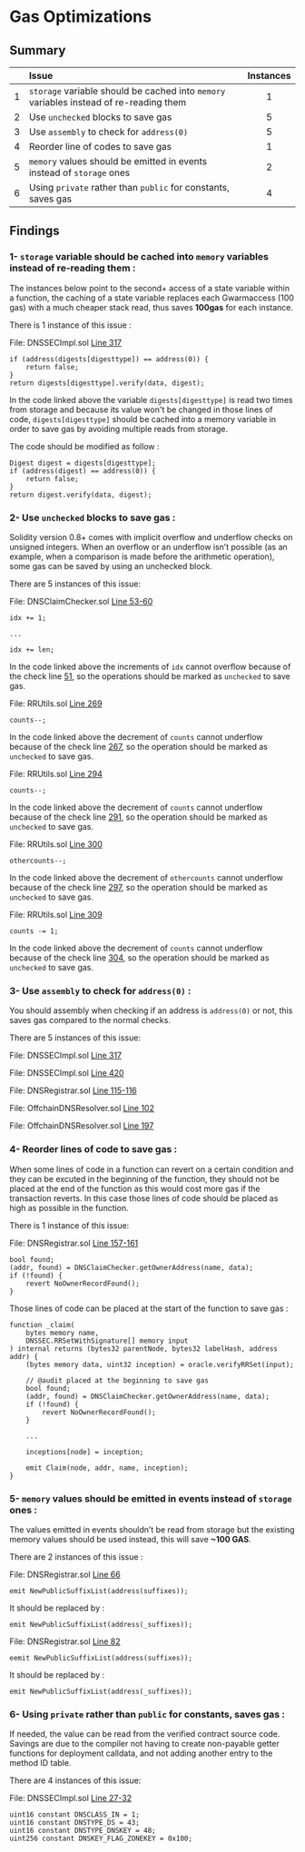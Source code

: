 # Gas Optimizations

## Summary

|               | Issue         | Instances     |
| :-------------: |:-------------|:-------------:|
| 1 | `storage` variable should be cached into `memory` variables instead of re-reading them  |  1 |
| 2 | Use `unchecked` blocks to save gas | 5 |
| 3 | Use `assembly` to check for `address(0)` | 5 |
| 4 | Reorder line of codes to save gas | 1 |
| 5 | `memory` values should be emitted in events instead of `storage` ones  | 2 |
| 6 | Using `private` rather than `public` for constants, saves gas |4|


## Findings

### 1- `storage` variable should be cached into `memory` variables instead of re-reading them :

The instances below point to the second+ access of a state variable within a function, the caching of a state variable replaces each Gwarmaccess (100 gas) with a much cheaper stack read, thus saves **100gas** for each instance.

There is 1 instance of this issue :

File: DNSSECImpl.sol [Line 317](https://github.com/code-423n4/2023-04-ens/blob/main/contracts/dnssec-oracle/DNSSECImpl.sol#L317)
```
if (address(digests[digesttype]) == address(0)) {
    return false;
}
return digests[digesttype].verify(data, digest);
```

In the code linked above the variable `digests[digesttype]` is read two times from storage and because its value won't be changed in those lines of code, `digests[digesttype]` should be cached into a memory variable in order to save gas by avoiding multiple reads from storage.

The code should be modified as follow :

```
Digest digest = digests[digesttype];
if (address(digest) == address(0)) {
    return false;
}
return digest.verify(data, digest);
```

### 2- Use `unchecked` blocks to save gas :

Solidity version 0.8+ comes with implicit overflow and underflow checks on unsigned integers. When an overflow or an underflow isn’t possible (as an example, when a comparison is made before the arithmetic operation), some gas can be saved by using an unchecked block.

There are 5 instances of this issue:

File: DNSClaimChecker.sol [Line 53-60](https://github.com/code-423n4/2023-04-ens/blob/main/contracts/dnsregistrar/DNSClaimChecker.sol#L53-L60)
```
idx += 1;

...

idx += len;
```

In the code linked above the increments of `idx` cannot overflow because of the check line [51](https://github.com/code-423n4/2023-04-ens/blob/main/contracts/dnsregistrar/DNSClaimChecker.sol#L51), so the operations should be marked as `unchecked` to save gas. 

File: RRUtils.sol [Line 269](https://github.com/code-423n4/2023-04-ens/blob/main/contracts/dnssec-oracle/RRUtils.sol#L269)
```
counts--;
```

In the code linked above the decrement of `counts` cannot underflow because of the check line [267](https://github.com/code-423n4/2023-04-ens/blob/main/contracts/dnssec-oracle/RRUtils.sol#L267), so the operation should be marked as `unchecked` to save gas. 

File: RRUtils.sol [Line 294](https://github.com/code-423n4/2023-04-ens/blob/main/contracts/dnssec-oracle/RRUtils.sol#L294)
```
counts--;
```

In the code linked above the decrement of `counts` cannot underflow because of the check line [291](https://github.com/code-423n4/2023-04-ens/blob/main/contracts/dnssec-oracle/RRUtils.sol#L291), so the operation should be marked as `unchecked` to save gas. 

File: RRUtils.sol [Line 300](https://github.com/code-423n4/2023-04-ens/blob/main/contracts/dnssec-oracle/RRUtils.sol#L300)
```
othercounts--;
```

In the code linked above the decrement of `othercounts` cannot underflow because of the check line [297](https://github.com/code-423n4/2023-04-ens/blob/main/contracts/dnssec-oracle/RRUtils.sol#L297), so the operation should be marked as `unchecked` to save gas. 

File: RRUtils.sol [Line 309](https://github.com/code-423n4/2023-04-ens/blob/main/contracts/dnssec-oracle/RRUtils.sol#L309)
```
counts -= 1;
```

In the code linked above the decrement of `counts` cannot underflow because of the check line [304](https://github.com/code-423n4/2023-04-ens/blob/main/contracts/dnssec-oracle/RRUtils.sol#L304), so the operation should be marked as `unchecked` to save gas. 


### 3- Use `assembly` to check for `address(0)` :

You should assembly when checking if an address is `address(0)` or not, this saves gas compared to the normal checks.

There are 5 instances of this issue:

File: DNSSECImpl.sol [Line 317](https://github.com/code-423n4/2023-04-ens/blob/main/contracts/dnssec-oracle/DNSSECImpl.sol#L317)

File: DNSSECImpl.sol [Line 420](https://github.com/code-423n4/2023-04-ens/blob/main/contracts/dnssec-oracle/DNSSECImpl.sol#L420)

File: DNSRegistrar.sol [Line 115-116](https://github.com/code-423n4/2023-04-ens/blob/main/contracts/dnsregistrar/DNSRegistrar.sol#L115-L116)

File: OffchainDNSResolver.sol [Line 102](https://github.com/code-423n4/2023-04-ens/blob/main/contracts/dnsregistrar/OffchainDNSResolver.sol#L102)

File: OffchainDNSResolver.sol [Line 197](https://github.com/code-423n4/2023-04-ens/blob/main/contracts/dnsregistrar/OffchainDNSResolver.sol#L197)


### 4- Reorder lines of code to save gas :

When some lines of code in a function can revert on a certain condition and they can be excuted in the beginning of the function, they should not be placed at the end of the function as this would cost more gas if the transaction reverts. In this case those lines of code should be placed as high as possible in the function.

There is 1 instance of this issue:

File: DNSRegistrar.sol [Line 157-161](https://github.com/code-423n4/2023-04-ens/blob/main/contracts/dnsregistrar/DNSRegistrar.sol#L157-L161)
```
bool found;
(addr, found) = DNSClaimChecker.getOwnerAddress(name, data);
if (!found) {
    revert NoOwnerRecordFound();
}
```

Those lines of code can be placed at the start of the function to save gas :

```
function _claim(
    bytes memory name,
    DNSSEC.RRSetWithSignature[] memory input
) internal returns (bytes32 parentNode, bytes32 labelHash, address addr) {
    (bytes memory data, uint32 inception) = oracle.verifyRRSet(input);

    // @audit placed at the beginning to save gas
    bool found;
    (addr, found) = DNSClaimChecker.getOwnerAddress(name, data);
    if (!found) {
        revert NoOwnerRecordFound();
    }

    ...

    inceptions[node] = inception;

    emit Claim(node, addr, name, inception);
}
```

### 5- `memory` values should be emitted in events instead of `storage` ones :

The values emitted in events shouldn’t be read from storage but the existing memory values should be used instead, this will save **~100 GAS**.

There are 2 instances of this issue :

File: DNSRegistrar.sol [Line 66](https://github.com/code-423n4/2023-04-ens/blob/main/contracts/dnsregistrar/DNSRegistrar.sol#L66)
```
emit NewPublicSuffixList(address(suffixes));
```

It should be replaced by : 

```
emit NewPublicSuffixList(address(_suffixes));
```

File: DNSRegistrar.sol [Line 82](https://github.com/code-423n4/2023-04-ens/blob/main/contracts/dnsregistrar/DNSRegistrar.sol#L82)
```
eemit NewPublicSuffixList(address(suffixes));
```
It should be replaced by : 

```
emit NewPublicSuffixList(address(_suffixes));
```

### 6- Using `private` rather than `public` for constants, saves gas :

If needed, the value can be read from the verified contract source code. Savings are due to the compiler not having to create non-payable getter functions for deployment calldata, and not adding another entry to the method ID table.

There are 4 instances of this issue:

File: DNSSECImpl.sol [Line 27-32](https://github.com/code-423n4/2023-04-ens/blob/main/contracts/dnssec-oracle/DNSSECImpl.sol#L27-L32)

```
uint16 constant DNSCLASS_IN = 1;
uint16 constant DNSTYPE_DS = 43;
uint16 constant DNSTYPE_DNSKEY = 48;
uint256 constant DNSKEY_FLAG_ZONEKEY = 0x100;
```